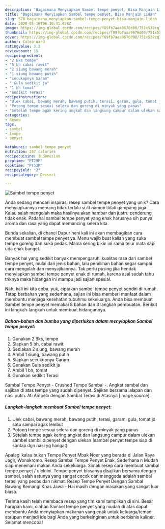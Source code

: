 ```yaml
---
description: "Bagaimana Menyiapkan Sambel tempe penyet, Bisa Manjain Lidah"
title: "Bagaimana Menyiapkan Sambel tempe penyet, Bisa Manjain Lidah"
slug: 578-bagaimana-menyiapkan-sambel-tempe-penyet-bisa-manjain-lidah
date: 2020-05-16T06:10:41.678Z
image: https://img-global.cpcdn.com/recipes/f89fb7aaa9676d00/751x532cq70/sambel-tempe-penyet-foto-resep-utama.jpg
thumbnail: https://img-global.cpcdn.com/recipes/f89fb7aaa9676d00/751x532cq70/sambel-tempe-penyet-foto-resep-utama.jpg
cover: https://img-global.cpcdn.com/recipes/f89fb7aaa9676d00/751x532cq70/sambel-tempe-penyet-foto-resep-utama.jpg
author: Caleb Ward
ratingvalue: 3.2
reviewcount: 15
recipeingredient:
- "2 Bks tempe"
- "5 bh cabai rawit"
- "2 siung bawang merah"
- "1 siung bawang putih"
- "secukupnya Garam"
- " Gula sedikit ja"
- "1 bh tomat"
- "sedikit Terasi"
recipeinstructions:
- "Ulek cabai, bawang merah, bawang putih, terasi, garam, gula, tomat jd satu sampai agak lembut"
- "Potong tempe sesuai selera dan goreng di minyak yang panas"
- "Setelah tempe agak kering angkat dan langsung campur dalam ulekan sambel sambil dipenyet dengan ulekan (sambel penyet tempe siap di santap dgn nasi yg hangat)"
categories:
- Resep
tags:
- sambel
- tempe
- penyet

katakunci: sambel tempe penyet 
nutrition: 287 calories
recipecuisine: Indonesian
preptime: "PT29M"
cooktime: "PT53M"
recipeyield: "2"
recipecategory: Dessert

---
```



![Sambel tempe penyet](https://img-global.cpcdn.com/recipes/f89fb7aaa9676d00/751x532cq70/sambel-tempe-penyet-foto-resep-utama.jpg)

Anda sedang mencari inspirasi resep sambel tempe penyet yang unik? Cara menyiapkannya memang tidak terlalu sulit namun tidak gampang juga. Kalau salah mengolah maka hasilnya akan hambar dan justru cenderung tidak enak. Padahal sambel tempe penyet yang enak harusnya sih punya aroma dan rasa yang dapat memancing selera kita.

Bunda sekalian, di chanel Dapur heni kali ini akan membagikan cara membuat sambal tempe penyet ya. Menu wajib buat kalian yang suka tempe goreng dan suka pedas. Mama sering bikin ini sama telur mata sapi uda enak banget.

Banyak hal yang sedikit banyak mempengaruhi kualitas rasa dari sambel tempe penyet, mulai dari jenis bahan, lalu pemilihan bahan segar sampai cara mengolah dan menyajikannya. Tak perlu pusing jika hendak menyiapkan sambel tempe penyet enak di rumah, karena asal sudah tahu triknya maka hidangan ini mampu jadi sajian spesial.


Nah, kali ini kita coba, yuk, ciptakan sambel tempe penyet sendiri di rumah. Tetap berbahan yang sederhana, sajian ini bisa memberi manfaat dalam membantu menjaga kesehatan tubuhmu sekeluarga. Anda bisa membuat Sambel tempe penyet memakai 8 bahan dan 3 langkah pembuatan. Berikut ini langkah-langkah untuk membuat hidangannya.

<!--inarticleads1-->

##### Bahan-bahan dan bumbu yang diperlukan dalam menyiapkan Sambel tempe penyet:

1. Gunakan 2 Bks, tempe
1. Siapkan 5 bh, cabai rawit
1. Sediakan 2 siung, bawang merah
1. Ambil 1 siung, bawang putih
1. Siapkan secukupnya Garam
1. Gunakan  Gula sedikit ja
1. Ambil 1 bh, tomat
1. Gunakan sedikit Terasi


Sambal Tempe Penyet - Crushed Tempe Sambal -. Angkat sambal dan sajikan di atas tempe yang sudah dipenyet. Sajikan bersama lalapan dan nasi putih. Ati Ampela dengan Sambal Terasi di Atasnya [image source]. 

<!--inarticleads2-->

##### Langkah-langkah membuat Sambel tempe penyet:

1. Ulek cabai, bawang merah, bawang putih, terasi, garam, gula, tomat jd satu sampai agak lembut
1. Potong tempe sesuai selera dan goreng di minyak yang panas
1. Setelah tempe agak kering angkat dan langsung campur dalam ulekan sambel sambil dipenyet dengan ulekan (sambel penyet tempe siap di santap dgn nasi yg hangat)


Apalagi kalau bukan Tempe Penyet Mbak Noer yang berada di Jalan Raya Jagir, Wonokromo. Resep Sambal Tempe Penyet Enak, Sederhana n Mudah siap menemani makan Anda sekeluarga. Simak resep cara membuat sambal tempe penyet / ulek ini. Tempe penyet biasanya disajikan bersama dengan sambel, salah satunya yang sangat cocok dan menggoda adalah sambal terasi yang pedas dan nikmat. Resep Tempe Penyet Dengan Sambal Bawang Kemangi Khas Jawa - Hai masih dengan masakan yang sangat luar biasa. 

Terima kasih telah membaca resep yang tim kami tampilkan di sini. Besar harapan kami, olahan Sambel tempe penyet yang mudah di atas dapat membantu Anda menyiapkan makanan yang enak untuk keluarga/teman ataupun menjadi ide bagi Anda yang berkeinginan untuk berbisnis kuliner. Selamat mencoba!
